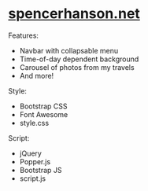 # [spencerhanson.net](https://spencerhanson.net/)
Features:
* Navbar with collapsable menu
* Time-of-day dependent background
* Carousel of photos from my travels
* And more!

Style:
* Bootstrap CSS
* Font Awesome
* style.css

Script:
* jQuery
* Popper.js
* Bootstrap JS
* script.js
